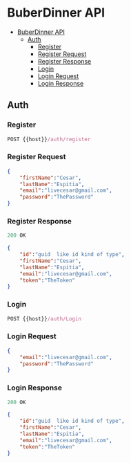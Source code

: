 # BuberDinner API

- [BuberDinner API](#buberdinner-api)
  - [Auth](#auth)
    - [Register](#register)
    - [Register Request](#register-request)
    - [Register Response](#register-response)
    - [Login](#login)
    - [Login Request](#login-request)
    - [Login Response](#login-response)

## Auth

### Register

```js
POST {{host}}/auth/register
```

### Register Request

```json
{
    "firstName":"Cesar",
    "lastName":"Espitia",
    "email":"livecesar@gmail.com",
    "password":"ThePassword"
}
```

### Register Response

```js
200 OK
```

```json
{
    "id":"guid  like id kind of type",
    "firstName":"Cesar",
    "lastName":"Espitia",
    "email":"livecesar@gmail.com",
    "token":"TheToken"
}
```

### Login

```js
POST {{host}}/auth/Login
```

### Login Request

```json
{
    "email":"livecesar@gmail.com",
    "password":"ThePassword"
}
```

### Login Response

```js
200 OK
```

```json
{
    "id":"guid  like id kind of type",
    "firstName":"Cesar",
    "lastName":"Espitia",
    "email":"livecesar@gmail.com",
    "token":"TheToken"
}
```
